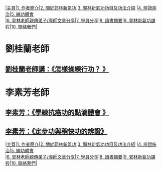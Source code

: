 |[主頁](/README.md)|[1. 作者簡介](/a10.md)|[2. 關於郭林新氣功](/a1.md)|[3. 郭林新氣功功目及功法介紹](/a2.md) |[4. 辨證施治](/a3.md)|[5. 練功體會](/a5.md)  
|[6. 郭林老師親傳弟子/導師文章分享](/a6.md)|[7. 學員分享](/a7.md)|[8. 讀書摘要](/a4.md)|[9. 郭林新氣功課程](/郭林新氣功課程.md)|[10. 聯絡我們](/a9.md)|    

# 劉桂蘭老師  

## [劉桂蘭老師講：《怎樣操練行功？ 》](/劉桂蘭1.md)

# 李素芳老師  

## [李素芳：《學練抗癌功的點滴體會 》](/李素芳1.md)

## [李素芳：《定步功與稍快功的辨證》](/李素芳2.md)


|[主頁](/README.md)|[1. 作者簡介](/a10.md)|[2. 關於郭林新氣功](/a1.md)|[3. 郭林新氣功功目及功法介紹](/a2.md) |[4. 辨證施治](/a3.md)|[5. 練功體會](/a5.md)  
|[6. 郭林老師親傳弟子/導師文章分享](/a6.md)|[7. 學員分享](/a7.md)|[8. 讀書摘要](/a4.md)|[9. 郭林新氣功課程](/郭林新氣功課程.md)|[10. 聯絡我們](/a9.md)|    
